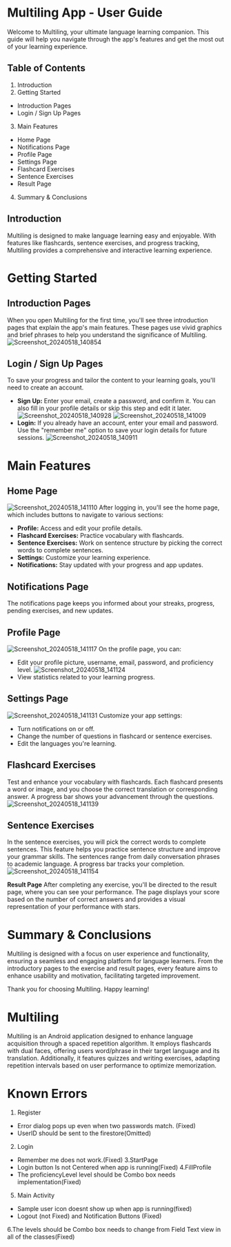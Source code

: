 
# **Multiling App - User Guide**
Welcome to Multiling, your ultimate language learning companion. This guide will help you navigate through the app's features and get the most out of your learning experience.

## Table of Contents
1. Introduction
2. Getting Started
 - Introduction Pages
 - Login / Sign Up Pages
3. Main Features
 - Home Page
 - Notifications Page
 - Profile Page
 - Settings Page
 - Flashcard Exercises
 - Sentence Exercises
 - Result Page
4. Summary & Conclusions

## **Introduction**
Multiling is designed to make language learning easy and enjoyable. With features like flashcards, sentence exercises, and progress tracking, Multiling provides a comprehensive and interactive learning experience.
# **Getting Started**
## **Introduction Pages**
When you open Multiling for the first time, you'll see three introduction pages that explain the app's main features. These pages use vivid graphics and brief phrases to help you understand the significance of Multiling.
![Screenshot_20240518_140854](https://github.com/AhmedUtkuOzudogru/Multiling/assets/145096523/1144f488-1b2a-40eb-95e0-8e0be25ec7a7)

## **Login / Sign Up Pages**
To save your progress and tailor the content to your learning goals, you'll need to create an account.
- **Sign Up:** Enter your email, create a password, and confirm it. You can also fill in your profile details or skip this step and edit it later.
 ![Screenshot_20240518_140928](https://github.com/AhmedUtkuOzudogru/Multiling/assets/145096523/15aec258-7f9f-4fd0-8508-81fea033cdc6)
  ![Screenshot_20240518_141009](https://github.com/AhmedUtkuOzudogru/Multiling/assets/145096523/1ed564e7-06c6-46cc-ad29-8159d1a28f83)
- **Login:** If you already have an account, enter your email and password. Use the "remember me" option to save your login details for future sessions.
  ![Screenshot_20240518_140911](https://github.com/AhmedUtkuOzudogru/Multiling/assets/145096523/82176523-a71b-494f-86ef-eeb045555d84)
# Main Features
## Home Page
![Screenshot_20240518_141110](https://github.com/AhmedUtkuOzudogru/Multiling/assets/145096523/03ba03d4-2bb1-4369-af62-068b1c3400f8)
After logging in, you'll see the home page, which includes buttons to navigate to various sections:
- **Profile:** Access and edit your profile details.
- **Flashcard Exercises:** Practice vocabulary with flashcards.
- **Sentence Exercises:** Work on sentence structure by picking the correct words to complete sentences.
- **Settings:** Customize your learning experience.
- **Notifications:** Stay updated with your progress and app updates.
## **Notifications Page**
  The notifications page keeps you informed about your streaks, progress, pending exercises, and new updates.
## **Profile Page**
![Screenshot_20240518_141117](https://github.com/AhmedUtkuOzudogru/Multiling/assets/145096523/aa46b136-453a-4a23-9977-1a7b13ebe31f)
On the profile page, you can:
- Edit your profile picture, username, email, password, and proficiency level.
![Screenshot_20240518_141124](https://github.com/AhmedUtkuOzudogru/Multiling/assets/145096523/69f375f2-59bd-4cf6-8af6-1847c43ab19c)
- View statistics related to your learning progress.
## **Settings Page**
  ![Screenshot_20240518_141131](https://github.com/AhmedUtkuOzudogru/Multiling/assets/145096523/ffdb97c2-eb8f-47a4-a948-c88e7a822fa2)
Customize your app settings:

- Turn notifications on or off.
- Change the number of questions in flashcard or sentence exercises.
- Edit the languages you're learning.
## **Flashcard Exercises**
Test and enhance your vocabulary with flashcards. Each flashcard presents a word or image, and you choose the correct translation or corresponding answer. A progress bar shows your advancement through the questions.
![Screenshot_20240518_141139](https://github.com/AhmedUtkuOzudogru/Multiling/assets/145096523/3baf14ce-2105-4bd7-85ef-9ded7f38926c)


## **Sentence Exercises**
In the sentence exercises, you will pick the correct words to complete sentences. This feature helps you practice sentence structure and improve your grammar skills. The sentences range from daily conversation phrases to academic language. A progress bar tracks your completion.
![Screenshot_20240518_141154](https://github.com/AhmedUtkuOzudogru/Multiling/assets/145096523/c8e541b0-604f-4d48-9487-648753f44b7d)


**Result Page**
After completing any exercise, you'll be directed to the result page, where you can see your performance. The page displays your score based on the number of correct answers and provides a visual representation of your performance with stars.

# **Summary & Conclusions**
Multiling is designed with a focus on user experience and functionality, ensuring a seamless and engaging platform for language learners. From the introductory pages to the exercise and result pages, every feature aims to enhance usability and motivation, facilitating targeted improvement.

Thank you for choosing Multiling. Happy learning!


# Multiling
Multiling is an Android application designed to enhance language acquisition through a
spaced repetition algorithm. It employs flashcards with dual faces, offering users
word/phrase in their target language and its translation. Additionally, it features quizzes and
writing exercises, adapting repetition intervals based on user performance to optimize
memorization.
# Known Errors
1. Register
 - Error dialog pops up even when two passwords match. (Fixed)
 - UserID should be sent to the firestore(Omitted)
2. Login
 - Remember me does not work.(Fixed)
3.StartPage
 - Login button Is not Centered  when app is running(Fixed)
4.FillProfile
 - The proficiencyLevel level should be Combo box needs implementation(Fixed)
5. Main Activity
 - Sample user icon doesnt show up when app is running(fixed) 
 - Logout (not Fixed) and Notification Buttons (Fixed)

 6.The levels should be Combo box needs to change from Field Text view in all of the classes(Fixed)
